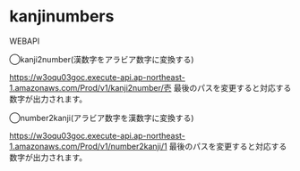 # kanjinumbers
WEBAPI

◯kanji2number(漢数字をアラビア数字に変換する)

https://w3oqu03goc.execute-api.ap-northeast-1.amazonaws.com/Prod/v1/kanji2number/壱
最後のパスを変更すると対応する数字が出力されます。

◯number2kanji(アラビア数字を漢数字に変換する)

https://w3oqu03goc.execute-api.ap-northeast-1.amazonaws.com/Prod/v1/number2kanji/1
最後のパスを変更すると対応する数字が出力されます。
